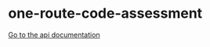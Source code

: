 # one-route-code-assessment

[Go to the api documentation](https://documenter.getpostman.com/view/7669287/UzBqpkNK)
